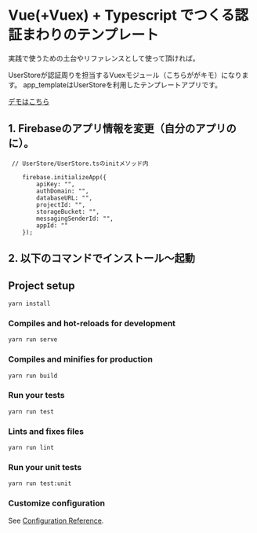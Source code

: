 # Vue(+Vuex) + Typescript でつくる認証まわりのテンプレート

実践で使うための土台やリファレンスとして使って頂ければ。

UserStoreが認証周りを担当するVuexモジュール（こちらががキモ）になります。
app_templateはUserStoreを利用したテンプレートアプリです。


[デモはこちら](https://mutsuyuki.github.io/vue-firebase-auth-template/)


## 1. Firebaseのアプリ情報を変更（自分のアプリのに）。

```
 // UserStore/UserStore.tsのinitメソッド内
 
    firebase.initializeApp({
        apiKey: "",
        authDomain: "",
        databaseURL: "",
        projectId: "",
        storageBucket: "",
        messagingSenderId: "",
        appId: ""
    });
```

## 2. 以下のコマンドでインストール～起動

## Project setup
```
yarn install
```

### Compiles and hot-reloads for development
```
yarn run serve
```

### Compiles and minifies for production
```
yarn run build
```

### Run your tests
```
yarn run test
```

### Lints and fixes files
```
yarn run lint
```

### Run your unit tests
```
yarn run test:unit
```

### Customize configuration
See [Configuration Reference](https://cli.vuejs.org/config/).
